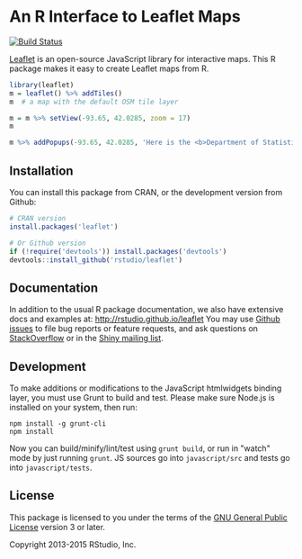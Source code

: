 # An R Interface to Leaflet Maps

[![Build Status](https://travis-ci.org/rstudio/leaflet.svg)](https://travis-ci.org/rstudio/leaflet)

[Leaflet](http://leafletjs.com) is an open-source JavaScript library for
interactive maps. This R package makes it easy to create Leaflet maps from R.

```r
library(leaflet)
m = leaflet() %>% addTiles()
m  # a map with the default OSM tile layer

m = m %>% setView(-93.65, 42.0285, zoom = 17)
m

m %>% addPopups(-93.65, 42.0285, 'Here is the <b>Department of Statistics</b>, ISU')
```

## Installation

You can install this package from CRAN, or the development version from Github:

```r
# CRAN version
install.packages('leaflet')

# Or Github version
if (!require('devtools')) install.packages('devtools')
devtools::install_github('rstudio/leaflet')
```

## Documentation

In addition to the usual R package documentation, we also have extensive docs and examples at:
http://rstudio.github.io/leaflet You may use [Github issues](https://github.com/rstudio/leaflet/issues) to file bug reports or feature requests, and ask questions on [StackOverflow](http://stackoverflow.com/questions/tagged/r+leaflet) or in the [Shiny mailing list](https://groups.google.com/forum/#!forum/shiny-discuss).

## Development

To make additions or modifications to the JavaScript htmlwidgets binding layer,
you must use Grunt to build and test. Please make sure Node.js is installed on
your system, then run:

```
npm install -g grunt-cli
npm install
```

Now you can build/minify/lint/test using `grunt build`, or run in "watch" mode
by just running `grunt`. JS sources go into `javascript/src` and tests go into
`javascript/tests`.

## License

This package is licensed to you under the terms of the [GNU General Public
License](http://www.gnu.org/licenses/gpl.html) version 3 or later.

Copyright 2013-2015 RStudio, Inc.
